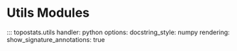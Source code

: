 # Utils Modules

::: topostats.utils
handler: python
options:
docstring_style: numpy
rendering:
show_signature_annotations: true
